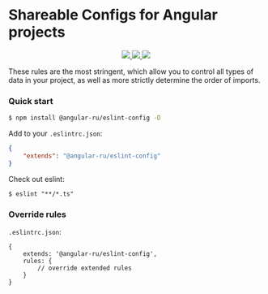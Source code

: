 # Shareable Configs for Angular projects

<p align="center">
  <a href="https://travis-ci.org/angular-ru/eslint-config">
    <img src="https://api.travis-ci.org/Angular-RU/angular-eslint-config.svg?branch=master" />
  </a>
  <a href="https://badge.fury.io/js/%40angular-ru%2Feslint-config">
    <img src="https://badge.fury.io/js/%40angular-ru%2Feslint-config.svg" />
  </a>
  <a href="https://npm-stat.com/charts.html?package=%40angular-ru%2Feslint-config&from=2019-09-01">
    <img src="https://img.shields.io/npm/dt/@angular-ru/eslint-config.svg" />
  </a>
</p>

These rules are the most stringent, which allow you to control all types of data in your project, as well as more
strictly determine the order of imports.

### Quick start

```bash
$ npm install @angular-ru/eslint-config -D
```

Add to your `.eslintrc.json`:

```json
{
    "extends": "@angular-ru/eslint-config"
}
```

Check out eslint:

```
$ eslint "**/*.ts"
```

### Override rules

`.eslintrc.json`:

```json5
{
    extends: '@angular-ru/eslint-config',
    rules: {
        // override extended rules
    }
}
```
